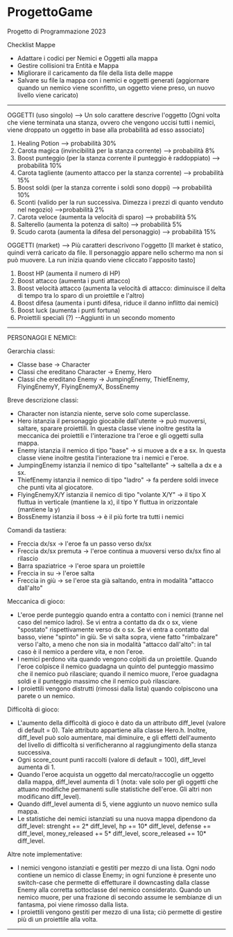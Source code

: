 # ProgettoGame
Progetto di Programmazione 2023

Checklist Mappe
- Adattare i codici per Nemici e Oggetti alla mappa
- Gestire collisioni tra Entità e Mappa
- Migliorare il caricamento da file della lista delle mappe
- Salvare su file la mappa con i nemici e oggetti generati (aggiornare quando un nemico viene sconfitto, un oggetto viene preso, un nuovo livello viene caricato)

-------------------------------------------------------------------------------------------------------------------------------------------------------------------------

OGGETTI (uso singolo) --> Un solo carattere descrive l'oggetto
[Ogni volta che viene terminata una stanza, ovvero che vengono uccisi tutti i nemici, viene droppato un oggetto in base alla probabilità ad esso associato] 
1.	Healing Potion --> probabilità 30%
2. 	Carota magica (invincibilità per la stanza corrente) --> probabilità 8%
3.	Boost punteggio (per la stanza corrente il punteggio è raddoppiato) --> probabilità 10%
4.	Carota tagliente (aumento attacco per la stanza corrente) --> probabilità 15%
5.	Boost soldi (per la stanza corrente i soldi sono doppi) --> probabilità 10%
6.	Sconti (valido per la run successiva. Dimezza i prezzi di quanto venduto nel negozio) -->probabilità 2%
7.	Carota veloce (aumenta la velocità di sparo) --> probabilità 5%
8.	Salterello (aumenta la potenza di salto) --> probabilità 5%
9.	Scudo carota (aumenta la difesa del personaggio) --> probabilità 15%

OGGETTI (market) --> Più caratteri descrivono l'oggetto
[Il market è statico, quindi verrà caricato da file. Il personaggio appare nello schermo ma non si può muovere. La run inizia quando viene
cliccato l'apposito tasto]
1.	Boost HP (aumenta il numero di HP)
2. 	Boost attacco (aumenta i punti attacco)
3.	Boost velocità attacco (aumenta la velocità di attacco: diminuisce il delta di tempo tra lo sparo di un proiettile e l'altro)
4. 	Boost difesa (aumenta i punti difesa, riduce il danno inflitto dai nemici)
5.	Boost luck (aumenta i punti fortuna)
6.	Proiettili speciali (?) --Aggiunti in un secondo momento

-------------------------------------------------------------------------------------------------------------------------------------------------------------------------

PERSONAGGI E NEMICI:

Gerarchia classi:
- Classe base -> Character
- Classi che ereditano Character -> Enemy, Hero
- Classi che ereditano Enemy -> JumpingEnemy, ThiefEnemy, FlyingEnemyY, FlyingEnemyX, BossEnemy

Breve descrizione classi:
- Character non istanzia niente, serve solo come superclasse.
- Hero istanzia il personaggio giocabile dall'utente -> può muoversi, saltare, sparare proiettili. In questa classe viene inoltre gestita la meccanica dei proiettili e l'interazione tra l'eroe e gli oggetti sulla mappa.
- Enemy istanzia il nemico di tipo "base" -> si muove a dx e a sx. In questa classe viene inoltre gestita l'interazione tra i nemici e l'eroe.
- JumpingEnemy istanzia il nemico di tipo "saltellante" -> saltella a dx e a sx.
- ThiefEnemy istanzia il nemico di tipo "ladro" -> fa perdere soldi invece che punti vita al giocatore.
- FlyingEnemyX/Y istanzia il nemico di tipo "volante X/Y" -> il tipo X fluttua in verticale (mantiene la x), il tipo Y fluttua in orizzontale (mantiene la y)
- BossEnemy istanzia il boss -> è il più forte tra tutti i nemici

Comandi da tastiera:
- Freccia dx/sx -> l'eroe fa un passo verso dx/sx
- Freccia dx/sx premuta -> l'eroe continua a muoversi verso dx/sx fino al rilascio
- Barra spaziatrice -> l'eroe spara un proiettile
- Freccia in su -> l'eroe salta
- Freccia in giù -> se l'eroe sta già saltando, entra in modalità "attacco dall'alto"

Meccanica di gioco:
- L'eroe perde punteggio quando entra a contatto con i nemici (tranne nel caso del nemico ladro). Se vi entra a contatto da dx o sx, viene "spostato" rispettivamente verso dx o sx. Se vi entra a contatto dal basso, viene "spinto" in giù. Se vi salta sopra, viene fatto "rimbalzare" verso l'alto, a meno che non sia in modalità "attacco dall'alto": in tal caso è il nemico a perdere vita, e non l'eroe.
- I nemici perdono vita quando vengono colpiti da un proiettile. Quando l'eroe colpisce il nemico guadagna un quinto del punteggio massimo che il nemico può rilasciare; quando il nemico muore, l'eroe guadagna soldi e il punteggio massimo che il nemico può rilasciare.
- I proiettili vengono distrutti (rimossi dalla lista) quando colpiscono una parete o un nemico.

Difficoltà di gioco:
- L'aumento della difficoltà di gioco è dato da un attributo diff_level (valore di default = 0). Tale attributo appartiene alla classe Hero.h. Inoltre, diff_level può solo aumentare, mai diminuire, e gli effetti dell'aumento del livello di difficoltà si verificheranno al raggiungimento della stanza successiva.
- Ogni score_count punti raccolti (valore di default = 100), diff_level aumenta di 1.
- Quando l'eroe acquista un oggetto dal mercato/raccoglie un oggetto dalla mappa, diff_level aumenta di 1 (nota: vale solo per gli oggetti che attuano modifiche permanenti sulle statistiche dell'eroe. Gli altri non modificano diff_level). 
- Quando diff_level aumenta di 5, viene aggiunto un nuovo nemico sulla mappa.
- Le statistiche dei nemici istanziati su una nuova mappa dipendono da diff_level: strenght += 2* diff_level, hp += 10* diff_level, defense += diff_level, money_released += 5* diff_level, score_released += 10* diff_level.

Altre note implementative:
- I nemici vengono istanziati e gestiti per mezzo di una lista. Ogni nodo contiene un nemico di classe Enemy; in ogni funzione è presente uno switch-case che permette di effetturare il downcasting dalla classe Enemy alla corretta sottoclasse del nemico considerato. Quando un nemico muore, per una frazione di secondo assume le sembianze di un fantasma, poi viene rimosso dalla lista.
- I proiettili vengono gestiti per mezzo di una lista; ciò permette di gestire più di un proiettile alla volta.

-------------------------------------------------------------------------------------------------------------------------------------------------------------------------
